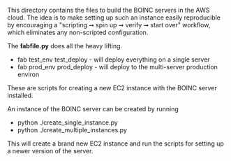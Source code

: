 This directory contains the files to build the BOINC servers in the AWS cloud.
The idea is to make setting up such an instance easily reproducible by encouraging a "scripting ➞ spin up ➞ verify ➞ start over" workflow, which eliminates any non-scripted configuration.

The **fabfile.py** does all the heavy lifting.

* fab test_env test_deploy - will deploy everything on a single server
* fab prod_env prod_deploy - will deploy to the multi-server production environ

These are scripts for creating a new EC2 instance with the BOINC server installed.

An instance of the BOINC server can be created by running
* python ./create_single_instance.py
* python ./create_multiple_instances.py

This will create a brand new EC2 instance and run the scripts for setting up a newer version of the server.
